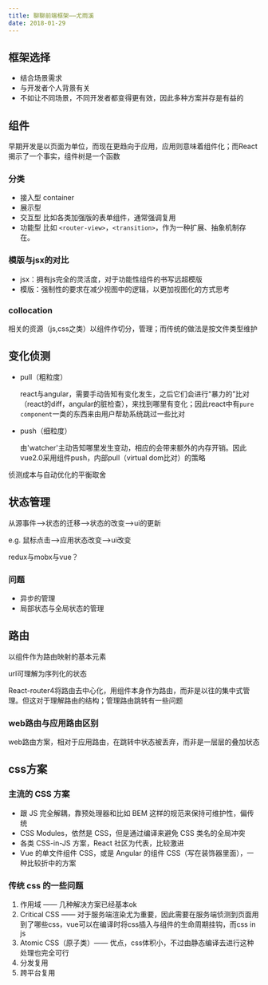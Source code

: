 ```yaml
---
title: 聊聊前端框架——尤雨溪
date: 2018-01-29
---
```


## 框架选择

- 结合场景需求
- 与开发者个人背景有关
- 不如让不同场景，不同开发者都变得更有效，因此多种方案并存是有益的

## 组件

早期开发是以页面为单位，而现在更趋向于应用，应用则意味着组件化；而React揭示了一个事实，组件树是一个函数

### 分类

- 接入型 container
- 展示型
- 交互型 比如各类加强版的表单组件，通常强调复用
- 功能型 比如 `<router-view>`，`<transition>`，作为一种扩展、抽象机制存在。

### 模版与jsx的对比

- jsx：拥有js完全的灵活度，对于功能性组件的书写远超模版
- 模版：强制性的要求在减少视图中的逻辑，以更加视图化的方式思考

### collocation

相关的资源（js,css之类）以组件作切分，管理；而传统的做法是按文件类型维护 

## 变化侦测

- pull（粗粒度）

  react与angular，需要手动告知有变化发生，之后它们会进行“暴力的”比对（react的diff，angular的脏检查），来找到哪里有变化；因此react中有`pure component`一类的东西来由用户帮助系统跳过一些比对

- push（细粒度）

  由'watcher'主动告知哪里发生变动，相应的会带来额外的内存开销。因此vue2.0采用组件push，内部pull（virtual dom比对）的策略

侦测成本与自动优化的平衡取舍

## 状态管理

从源事件——>状态的迁移——>状态的改变——>ui的更新

e.g. 鼠标点击——>应用状态改变——>ui改变

redux与mobx与vue？

### 问题

- 异步的管理
- 局部状态与全局状态的管理

## 路由

以组件作为路由映射的基本元素

url可理解为序列化的状态

React-router4将路由去中心化，用组件本身作为路由，而非是以往的集中式管理。但这对于理解路由的结构；管理路由跳转有一些问题

### web路由与应用路由区别

web路由方案，相对于应用路由，在跳转中状态被丢弃，而非是一层层的叠加状态

## css方案

### 主流的 CSS 方案

- 跟 JS 完全解耦，靠预处理器和比如 BEM 这样的规范来保持可维护性，偏传统
- CSS Modules，依然是 CSS，但是通过编译来避免 CSS 类名的全局冲突
- 各类 CSS-in-JS 方案，React 社区为代表，比较激进
- Vue 的单文件组件 CSS，或是 Angular 的组件 CSS（写在装饰器里面），一种比较折中的方案

### 传统 css 的一些问题

1. 作用域 —— 几种解决方案已经基本ok
2. Critical CSS —— 对于服务端渲染尤为重要，因此需要在服务端侦测到页面用到了哪些css，vue可以在编译时将css插入与组件的生命周期挂钩，而css in js
3. Atomic CSS（原子类）—— 优点，css体积小，不过由静态编译去进行这种处理也完全可行
4. 分发复用
5. 跨平台复用
